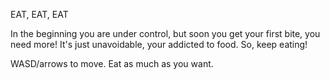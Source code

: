 EAT, EAT, EAT

In the beginning you are under control, but soon you get your first bite, you need more! It's just unavoidable, your addicted to food. So, keep eating!

WASD/arrows to move. Eat as much as you want.
